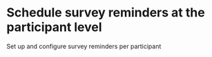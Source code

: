 # Schedule survey reminders at the participant level
Set up and configure survey reminders per participant